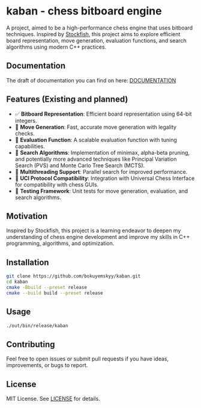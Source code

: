 # kaban - chess bitboard engine

A project, aimed to be a high-performance chess engine that uses bitboard techniques. Inspired by [Stockfish](https://stockfishchess.org/), this project aims to explore efficient board representation, move generation, evaluation functions, and search algorithms using modern C++ practices.

## Documentation
The draft of documentation you can find on here: [DOCUMENTATION](docs/html/index.html)

## Features (Existing and planned)
- ✅ **Bitboard Representation**: Efficient board representation using 64-bit integers.
- 🔄 **Move Generation**: Fast, accurate move generation with legality checks.
- 🔄 **Evaluation Function**: A scalable evaluation function with tuning capabilities.
- 🔄 **Search Algorithms**: Implementation of minimax, alpha-beta pruning, and potentially more advanced techniques like Principal Variation Search (PVS) and Monte Carlo Tree Search (MCTS).
- 🔄 **Multithreading Support**: Parallel search for improved performance.
- 🔄 **UCI Protocol Compatibility**: Integration with Universal Chess Interface for compatibility with chess GUIs.
- 🔄 **Testing Framework**: Unit tests for move generation, evaluation, and search algorithms.

## Motivation
Inspired by Stockfish, this project is a learning endeavor to deepen my understanding of chess engine development and improve my skills in C++ programming, algorithms, and optimization.

## Installation
```bash
git clone https://github.com/bokuyemskyy/kaban.git
cd kaban
cmake -Bbuild --preset release
cmake --build build --preset release
```

## Usage
```bash
./out/bin/release/kaban
```

## Contributing
Feel free to open issues or submit pull requests if you have ideas, improvements, or bugs to report.

## License
MIT License. See [LICENSE](LICENSE) for details.